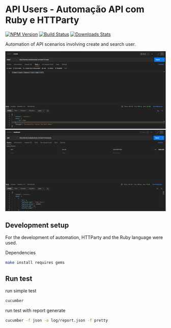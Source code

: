 # API Users - Automação API com Ruby e HTTParty

[![NPM Version][npm-image]][npm-url]
[![Build Status][travis-image]][travis-url]
[![Downloads Stats][npm-downloads]][npm-url]


Automation of API scenarios involving create and search user. 

![](Screenshot_4.png)
![](Screenshot_5.png)


## Development setup

For the development of automation, HTTParty and the Ruby language were used.

Dependencies

```sh
make install requires gems 

```

## Run test

run simple test
```sh
cucumber

```
run test with report generate
```sh
cucumber -f json -o log/report.json -f pretty

```

<!-- Markdown link & img dfn's -->
[npm-image]: https://img.shields.io/npm/v/datadog-metrics.svg?style=flat-square
[npm-url]: https://npmjs.org/package/datadog-metrics
[npm-downloads]: https://img.shields.io/npm/dm/datadog-metrics.svg?style=flat-square
[travis-image]: https://img.shields.io/travis/dbader/node-datadog-metrics/master.svg?style=flat-square
[travis-url]: https://travis-ci.org/dbader/node-datadog-metrics
[wiki]: https://github.com/yourname/yourproject/wiki